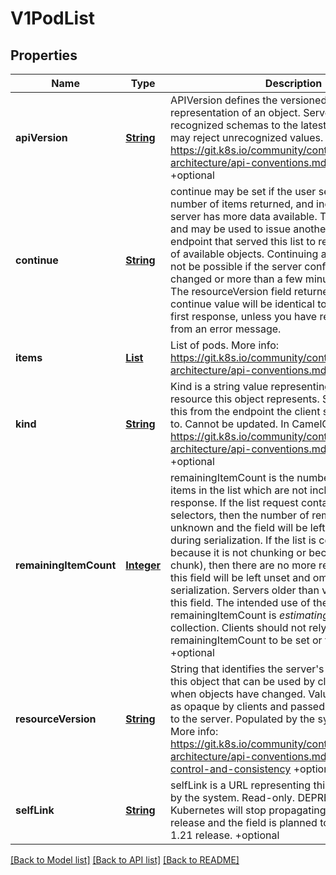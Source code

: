 # V1PodList
## Properties

Name | Type | Description | Notes
------------ | ------------- | ------------- | -------------
**apiVersion** | [**String**](string.md) | APIVersion defines the versioned schema of this representation of an object. Servers should convert recognized schemas to the latest internal value, and may reject unrecognized values. More info: https://git.k8s.io/community/contributors/devel/sig-architecture/api-conventions.md#resources +optional | [optional] [default to null]
**continue** | [**String**](string.md) | continue may be set if the user set a limit on the number of items returned, and indicates that the server has more data available. The value is opaque and may be used to issue another request to the endpoint that served this list to retrieve the next set of available objects. Continuing a consistent list may not be possible if the server configuration has changed or more than a few minutes have passed. The resourceVersion field returned when using this continue value will be identical to the value in the first response, unless you have received this token from an error message. | [optional] [default to null]
**items** | [**List**](v1.Pod.md) | List of pods. More info: https://git.k8s.io/community/contributors/devel/sig-architecture/api-conventions.md | [optional] [default to null]
**kind** | [**String**](string.md) | Kind is a string value representing the REST resource this object represents. Servers may infer this from the endpoint the client submits requests to. Cannot be updated. In CamelCase. More info: https://git.k8s.io/community/contributors/devel/sig-architecture/api-conventions.md#types-kinds +optional | [optional] [default to null]
**remainingItemCount** | [**Integer**](integer.md) | remainingItemCount is the number of subsequent items in the list which are not included in this list response. If the list request contained label or field selectors, then the number of remaining items is unknown and the field will be left unset and omitted during serialization. If the list is complete (either because it is not chunking or because this is the last chunk), then there are no more remaining items and this field will be left unset and omitted during serialization. Servers older than v1.15 do not set this field. The intended use of the remainingItemCount is *estimating* the size of a collection. Clients should not rely on the remainingItemCount to be set or to be exact. +optional | [optional] [default to null]
**resourceVersion** | [**String**](string.md) | String that identifies the server&#39;s internal version of this object that can be used by clients to determine when objects have changed. Value must be treated as opaque by clients and passed unmodified back to the server. Populated by the system. Read-only. More info: https://git.k8s.io/community/contributors/devel/sig-architecture/api-conventions.md#concurrency-control-and-consistency +optional | [optional] [default to null]
**selfLink** | [**String**](string.md) | selfLink is a URL representing this object. Populated by the system. Read-only.  DEPRECATED Kubernetes will stop propagating this field in 1.20 release and the field is planned to be removed in 1.21 release. +optional | [optional] [default to null]

[[Back to Model list]](../README.md#documentation-for-models) [[Back to API list]](../README.md#documentation-for-api-endpoints) [[Back to README]](../README.md)

